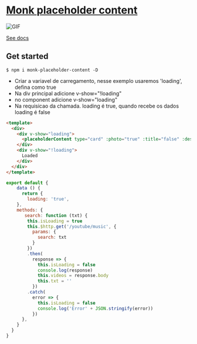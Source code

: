 # [Monk placeholder content](https://monk-placeholder-content.herokuapp.com/)

![GIF](https://github.com/gustavoquinalha/monk-placeholder-content-docs/blob/master/src/assets/images/gif1.gif)

[See docs](https://monk-placeholder-content.herokuapp.com/)

## Get started

```
$ npm i monk-placeholder-content -D
```

- Criar a variavel de carregamento, nesse exemplo usaremos 'loading', defina como true
- Na div principal adicione v-show="!loading"
- no component adicione v-show="loading"
- Na requisicao da chamada. loading é true, quando recebe os dados loading é false

```html
<template>
  <div>
    <div v-show="loading">
      <placeholderContent type="card" :photo="true" :title="false" :description="true" :number="2" :button="false" :head="false" v-for="x in 5"></placeholderContent>
    </div>
    <div v-show="!loading">
      Loaded
    </div>
  </div>
</template>
```
```javascript
export default {
    data () {
      return {
        loading: 'true',
    },
    methods: {
       search: function (txt) {
        this.isLoading = true
        this.$http.get('/youtube/music', {
          params: {
            search: txt
          }
        })
        .then(
          response => {
            this.isLoading = false
            console.log(response)
            this.videos = response.body
            this.txt = ''
          })
        .catch(
          error => {
            this.isLoading = false
            console.log('Error' + JSON.stringify(error))
          })
      },
    }
  }
}
```
